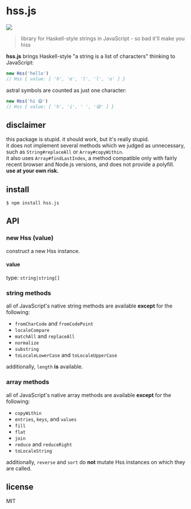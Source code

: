 # hss.js

<a href="https://www.npmjs.com/package/hss.js"><img src="https://img.shields.io/npm/v/hss.js" /></a>

> library for Haskell-style strings in JavaScript - so bad it'll make you hiss

**hss.js** brings Haskell-style "a string is a list of characters" thinking to JavaScript:

```js
new Hss('hello')
// Hss { value: [ 'h', 'e', 'l', 'l', 'o' ] }
```

astral symbols are counted as just one character:

```js
new Hss('hi 😄')
// Hss { value: [ 'h', 'i', ' ', '😄' ] }
```

## disclaimer
this package is stupid. it should work, but it's really stupid.\
it does not implement several methods which we judged as unnecessary, such as `String#replaceAll` or `Array#copyWithin`.\
it also uses `Array#findLastIndex`, a method compatible only with fairly recent browser and Node.js versions, and does not provide a polyfill.\
**use at your own risk.**

## install
```
$ npm install hss.js
```

## API

### new Hss (value)
construct a new Hss instance.

#### value
type: `string|string[]`

### string methods
all of JavaScript's native string methods are available **except** for the following:
- `fromCharCode` and `fromCodePoint`
- `localeCompare`
- `matchAll` and `replaceAll`
- `normalize`
- `substring`
- `toLocaleLowerCase` and `toLocaleUpperCase`

additionally, `length` **is** available.

### array methods
all of JavaScript's native array methods are available **except** for the following:
- `copyWithin`
- `entries`, `keys`, and `values`
- `fill`
- `flat`
- `join`
- `reduce` and `reduceRight`
- `toLocaleString`

additionally, `reverse` and `sort` do **not** mutate Hss instances on which they are called.

## license
MIT

